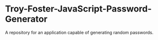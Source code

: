 # Troy-Foster-JavaScript-Password-Generator
A repository for an application capable of generating random passwords.
